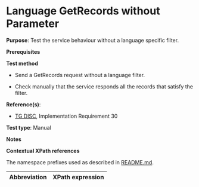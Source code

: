 # Language GetRecords without Parameter

**Purpose**: Test the service behaviour without a language specific filter.

**Prerequisites**

**Test method**

* Send a GetRecords request without a language filter.

* Check manually that the service responds all the records that satisfy the filter.

**Reference(s)**:
* [TG DISC](http://inspire.ec.europa.eu/id/ats/discovery-service/3.1/csw-iso-ap/README#ref_TG_DISC), Implementation Requirement 30

**Test type**: Manual

**Notes**


**Contextual XPath references**

The namespace prefixes used as described in [README.md](http://inspire.ec.europa.eu/id/ats/discovery-service/3.1/csw-iso-ap/README#namespaces).

Abbreviation                                               |  XPath expression
---------------------------------------------------------- | -------------------------------------------------------------------------

